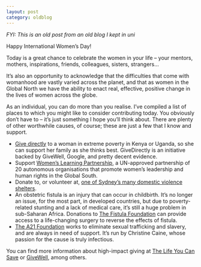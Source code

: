 ```yaml
---
layout: post
category: oldblog
---
```


_FYI: This is an old post from an old blog I kept in uni_

Happy International Women’s Day!

Today is a great chance to celebrate the women in your life – your mentors, mothers, inspirations, friends, colleagues, sisters, strangers…

It’s also an opportunity to acknowledge that the difficulties that come with womanhood are vastly varied across the planet, and that as women in the Global North we have the ability to enact real, effective, positive change in the lives of women across the globe.

As an individual, you can do more than you realise. I’ve compiled a list of places to which you might like to consider contributing today. You obviously don’t have to – it’s just something I hope you’ll think about. There are plenty of other worthwhile causes, of course; these are just a few that I know and support.

- [Give directly](https://www.givedirectly.org/) to a woman in extreme poverty in Kenya or Uganda, so she can support her family as she thinks best. GiveDirectly is an initiative backed by GiveWell, Google, and pretty decent evidence.
- Support [Women’s Learning Partnership](https://learningpartnership.org/), a UN-approved partnership of 20 autonomous organisations that promote women’s leadership and human rights in the Global South.
- Donate to, or volunteer at, [one of Sydney’s many domestic violence shelters](https://sanctuaryhousing.org.au/).
- An obstetric fistula is an injury that can occur in childbirth. It’s no longer an issue, for the most part, in developed countries, but due to poverty-related stunting and a lack of medical care, it’s still a huge problem in sub-Saharan Africa. Donations to [The Fistula Foundation](https://www.fistulafoundation.org/) can provide access to a life-changing surgery to reverse the effects of fistula.
- [The A21 Foundation](https://www.a21.org/) works to eliminate sexual trafficking and slavery, and are always in need of support. It’s run by Christine Caine, whose passion for the cause is truly infectious.

You can find more information about high-impact giving at [The Life You Can Save](https://www.thelifeyoucansave.org/) or [GiveWell](https://www.givewell.org/), among others.